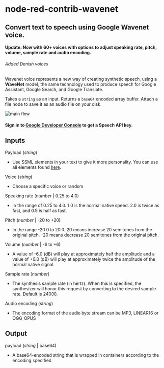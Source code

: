 # node-red-contrib-wavenet
## Convert text to speech using Google Wavenet voice.

#### Update: Now with 60+ voices with options to adjust speaking rate, pitch, volume, sample rate and audio encoding.

###### Added Danish voices

Wavenet voice represents a new way of creating synthetic speech, using a **WaveNet** model, the same technology used to produce speech for Google Assistant, Google Search, and Google Translate.

Takes a `string` as an input. Returns a `base64` encoded array buffer. Attach a file node to save it as an audio file on your disk.

![main flow](https://raw.githubusercontent.com/balsimpson/node-red-contrib-wavenet/master/wavenet_screenshot.png)

#### Sign in to <a href="https://cloud.google.com/text-to-speech/">Google Developer Console</a> to get a Speech API key.


## Inputs


Payload (_string_)
- Use SSML elements in your text to give it more personality. You can use all elements found [here](https://cloud.google.com/text-to-speech/docs/reference/rest/v1/text/synthesize).

Voice (_string_)
- Choose a specific voice or random

Speaking rate (_number_ | 0.25 to 4.0)
- In the range of 0.25 to 4.0. 1.0 is the normal native speed. 2.0 is twice as fast, and 0.5 is half as fast.

Pitch (_number_ | -20 to +20)
- In the range -20.0 to 20.0. 20 means increase 20 semitones from the original pitch. -20 means decrease 20 semitones from the original pitch.

Volume (_number_ | -6 to +6)
- A value of -6.0 (dB) will play at approximately half the amplitude and a value of +6.0 (dB) will play at approximately twice the amplitude of the normal native signal.

Sample rate (_number_)
- The synthesis sample rate (in hertz). When this is specified, the synthesizer will honor this request by converting to the desired sample rate. Default is 24000.

Audio encoding (_string_)
- The encoding format of the audio byte stream can be MP3, LINEAR16 or OGG_OPUS
</dl>

## Output

payload (_string_ | base64)
- A base64-encoded string that is wrapped in containers according to the encoding specified.